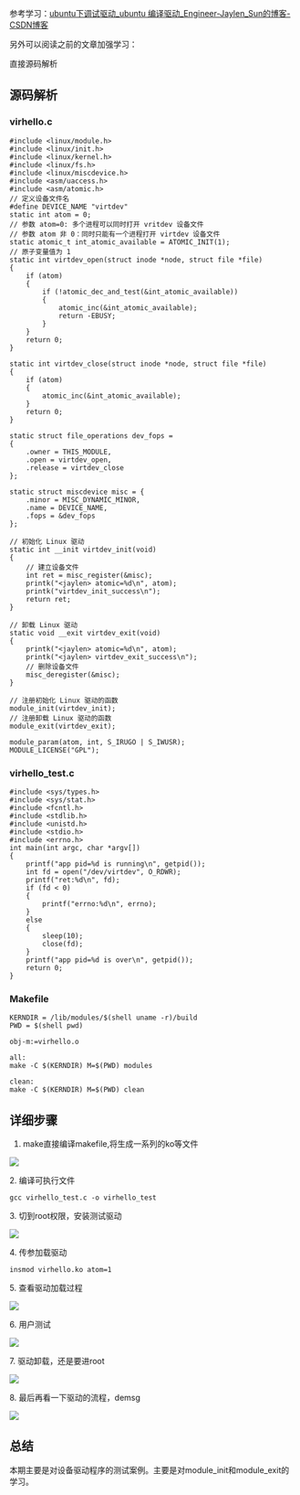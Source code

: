 参考学习：[ubuntu下调试驱动\_ubuntu 编译驱动\_Engineer-Jaylen\_Sun的博客-CSDN博客](https://link.zhihu.com/?target=https%3A//blog.csdn.net/weixin_40209493/article/details/129469828%23%3A~%3Atext%3D%25E4%25BD%25BF%25E7%2594%25A8%2520Ubuntu%2520Linux%2520%25E6%25B5%258B%25E8%25AF%2595%2520Linux%2520%25E9%25A9%25B1%25E5%258A%25A8%25201%25201.%2C...%25202%25202.%2520%25E6%25B5%258B%25E8%25AF%2595%25E9%25A9%25B1%25E5%258A%25A8%25E7%25A8%258B%25E5%25BA%258F%25202.1%2520%25E7%25BC%2596%25E5%2586%2599%25E9%25A9%25B1%25E5%258A%25A8%25E7%25A8%258B%25E5%25BA%258F%2520virtdev_drv.c%2520)

另外可以阅读之前的文章加强学习：

直接源码解析

## 源码解析

### virhello.c

```
#include <linux/module.h>
#include <linux/init.h>
#include <linux/kernel.h>
#include <linux/fs.h>
#include <linux/miscdevice.h>
#include <asm/uaccess.h>
#include <asm/atomic.h>
// 定义设备文件名
#define DEVICE_NAME "virtdev"
static int atom = 0;
// 参数 atom=0: 多个进程可以同时打开 vritdev 设备文件
// 参数 atom 非 0：同时只能有一个进程打开 virtdev 设备文件
static atomic_t int_atomic_available = ATOMIC_INIT(1);
// 原子变量值为 1
static int virtdev_open(struct inode *node, struct file *file)
{
    if (atom)
    {
        if (!atomic_dec_and_test(&int_atomic_available))
        {
            atomic_inc(&int_atomic_available);
            return -EBUSY;
        }
    }
    return 0;
}

static int virtdev_close(struct inode *node, struct file *file)
{
    if (atom)
    {
        atomic_inc(&int_atomic_available);
    }
    return 0;
}

static struct file_operations dev_fops =
{
    .owner = THIS_MODULE,
    .open = virtdev_open,
    .release = virtdev_close
};

static struct miscdevice misc = {
    .minor = MISC_DYNAMIC_MINOR,
    .name = DEVICE_NAME,
    .fops = &dev_fops
};

// 初始化 Linux 驱动
static int __init virtdev_init(void)
{
    // 建立设备文件
    int ret = misc_register(&misc);
    printk("<jaylen> atomic=%d\n", atom);
    printk("virtdev_init_success\n");
    return ret;
}

// 卸载 Linux 驱动
static void __exit virtdev_exit(void)
{
    printk("<jaylen> atomic=%d\n", atom);
    printk("<jaylen> virtdev_exit_success\n");
    // 删除设备文件
    misc_deregister(&misc);
}

// 注册初始化 Linux 驱动的函数
module_init(virtdev_init);
// 注册卸载 Linux 驱动的函数
module_exit(virtdev_exit);

module_param(atom, int, S_IRUGO | S_IWUSR);
MODULE_LICENSE("GPL");
```

### virhello\_test.c

```
#include <sys/types.h>
#include <sys/stat.h>
#include <fcntl.h>
#include <stdlib.h>
#include <unistd.h>
#include <stdio.h>
#include <errno.h>
int main(int argc, char *argv[])
{
    printf("app pid=%d is running\n", getpid());
    int fd = open("/dev/virtdev", O_RDWR);
    printf("ret:%d\n", fd);
    if (fd < 0)
    {
        printf("errno:%d\n", errno);
    }
    else
    {
        sleep(10);
        close(fd);
    }
    printf("app pid=%d is over\n", getpid());
    return 0;
}
```

### Makefile

```
KERNDIR = /lib/modules/$(shell uname -r)/build
PWD = $(shell pwd)

obj-m:=virhello.o

all:
make -C $(KERNDIR) M=$(PWD) modules

clean:
make -C $(KERNDIR) M=$(PWD) clean
```

## 详细步骤

1.  make直接编译makefile,将生成一系列的ko等文件

![](https://pic4.zhimg.com/v2-108766b960b2336be0e043625e44a7c3_r.jpg)

2\. 编译可执行文件

```
gcc virhello_test.c -o virhello_test
```

3\. 切到root权限，安装测试驱动

![](https://pic4.zhimg.com/v2-14b740b7b14e521e650fe207d382a263_r.jpg)

4\. 传参加载驱动

```
insmod virhello.ko atom=1
```

5\. 查看驱动加载过程

![](https://pic3.zhimg.com/v2-7c170d86acb1091e1434833e12ee1e96_r.jpg)

6\. 用户测试

![](https://pic1.zhimg.com/v2-2ad9a7112c71a9e55fd7c123eb15d31c_r.jpg)

7\. 驱动卸载，还是要进root

![](https://pic4.zhimg.com/v2-f30675fef017f3b41fe0175c64194f87_r.jpg)

8\. 最后再看一下驱动的流程，demsg

![](https://pic4.zhimg.com/v2-3d382748054de8104ee2fea00ee5453b_r.jpg)

## 总结

本期主要是对设备驱动程序的测试案例。主要是对module\_init和module\_exit的学习。